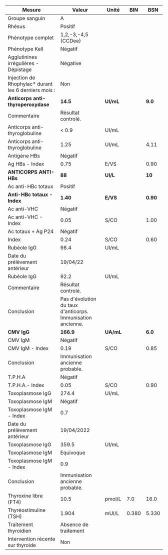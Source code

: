 |                       Mesure                       |                           Valeur                          |  Unité  | BIN |   BSN  |
|----------------------------------------------------|-----------------------------------------------------------|---------|-----|--------|
|                   Groupe sanguin                   |                             A                             |         |     |        |
|                       Rhésus                       |                          Positif                          |         |     |        |
|                  Phénotype complet                 |                    1,2,-3,-4,5  (CCDee)                   |         |     |        |
|                   Phénotype Kell                   |                          Négatif                          |         |     |        |
|        Agglutinines irrégulières - Dépistage       |                          Négative                         |         |     |        |
|Injection de Rhophylac* durant les 6 derniers mois :|                            Non                            |         |     |        |
|         **Anticorps anti-thyroperoxydase**         |                          **14.5**                         |**UI/mL**|     | **9.0**|
|                     Commentaire                    |                     Résultat controlé.                    |         |     |        |
|            Anticorps anti-thyroglobuline           |                           < 0.9                           |  UI/mL  |     |        |
|            Anticorps anti-thyroglobuline           |                            1.25                           |  UI/mL  |     |  4.11  |
|                    Antigène HBs                    |                          Négatif                          |         |     |        |
|                   Ag HBs - Index                   |                            0.75                           |   E/VS  |     |  0.90  |
|               **ANTICORPS ANTI-HBs**               |                           **88**                          | **UI/L**|     | **10** |
|                 Ac anti-HBc totaux                 |                          Positif                          |         |     |        |
|             **Anti-HBc totaux - Index**            |                          **1.40**                         | **E/VS**|     |**0.90**|
|                     Ac anti-VHC                    |                          Négatif                          |         |     |        |
|                 Ac anti-VHC - Index                |                            0.05                           |   S/CO  |     |  1.00  |
|                 Ac totaux + Ag P24                 |                          Négatif                          |         |     |        |
|                        Index                       |                            0.24                           |   S/CO  |     |  0.60  |
|                     Rubéole IgG                    |                            98.4                           |  UI/mL  |     |        |
|            Date du prélèvement antérieur           |                          19/04/22                         |         |     |        |
|                     Rubéole IgG                    |                            92.2                           |  UI/mL  |     |        |
|                     Commentaire                    |                     Résultat controlé.                    |         |     |        |
|                     Conclusion                     |Pas d'évolution du taux d'anticorps. Immunisation ancienne.|         |     |        |
|                     **CMV IgG**                    |                         **166.9**                         |**UA/mL**|     | **6.0**|
|                       CMV IgM                      |                          Négatif                          |         |     |        |
|                   CMV IgM - Index                  |                            0.19                           |   S/CO  |     |  0.85  |
|                     Conclusion                     |              Immunisation ancienne probable.              |         |     |        |
|                       T.P.H.A                      |                          Négatif                          |         |     |        |
|                   T.P.H.A.- Index                  |                            0.05                           |   S/CO  |     |  0.90  |
|                  Toxoplasmose IgG                  |                           274.4                           |  UI/mL  |     |        |
|                  Toxoplasmose IgM                  |                          Négatif                          |         |     |        |
|              Toxoplasmose IgM - Index              |                            0.7                            |         |     |        |
|            Date du prélèvement antérieur           |                         19/04/2022                        |         |     |        |
|                  Toxoplasmose IgG                  |                           359.5                           |  UI/mL  |     |        |
|                  Toxoplasmose IgM                  |                         Equivoque                         |         |     |        |
|              Toxoplasmose IgM - Index              |                            0.9                            |         |     |        |
|                     Conclusion                     |              Immunisation ancienne probable.              |         |     |        |
|                Thyroxine libre (FT4)               |                            10.5                           |  pmol/L | 7.0 |  16.0  |
|                Thyréostimuline (TSH)               |                           1.904                           |  mUI/L  |0.380|  5.330 |
|                Traitement thyroidien               |                   Absence de traitement                   |         |     |        |
|          Intervention récente sur thyroide         |                            Non                            |         |     |        |